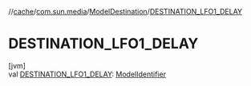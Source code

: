 //[cache](../../../index.md)/[com.sun.media](../index.md)/[ModelDestination](index.md)/[DESTINATION_LFO1_DELAY](-d-e-s-t-i-n-a-t-i-o-n_-l-f-o1_-d-e-l-a-y.md)

# DESTINATION_LFO1_DELAY

[jvm]\
val [DESTINATION_LFO1_DELAY](-d-e-s-t-i-n-a-t-i-o-n_-l-f-o1_-d-e-l-a-y.md): [ModelIdentifier](../-model-identifier/index.md)
